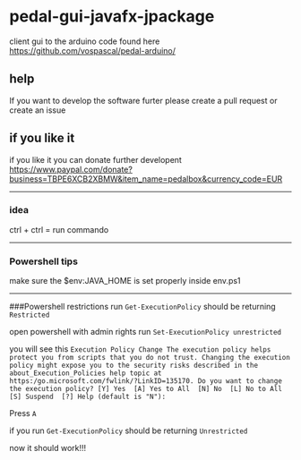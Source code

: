 # pedal-gui-javafx-jpackage
client gui to the arduino code found here https://github.com/vospascal/pedal-arduino/

## help
If you want to develop the software furter please create a pull request or create an issue

## if you like it
if you like it you can donate further developent
https://www.paypal.com/donate?business=TBPE6XCB2XBMW&item_name=pedalbox&currency_code=EUR

----------------------------

### idea
ctrl + ctrl = run commando

----------------------------
### Powershell tips
make sure the $env:JAVA_HOME is set properly inside env.ps1

----------------------------
###Powershell restrictions 
run `Get-ExecutionPolicy` should be returning `Restricted`

open powershell with admin rights
run `Set-ExecutionPolicy unrestricted`

you will see this
`Execution Policy Change
The execution policy helps protect you from scripts that you do not trust. Changing the execution policy might expose
you to the security risks described in the about_Execution_Policies help topic at
https:/go.microsoft.com/fwlink/?LinkID=135170. Do you want to change the execution policy?
[Y] Yes  [A] Yes to All  [N] No  [L] No to All  [S] Suspend  [?] Help (default is "N"):`

Press `A`

if you run `Get-ExecutionPolicy` should be returning `Unrestricted`

now it should work!!!

